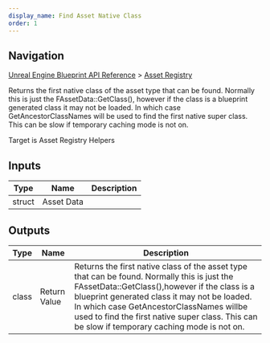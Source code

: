 ```yaml
---
display_name: Find Asset Native Class
order: 1
---
```

## Navigation

[Unreal Engine Blueprint API Reference](https://dev.epicgames.com/documentation/en-us/unreal-engine/BlueprintAPI) > [Asset Registry](https://dev.epicgames.com/documentation/en-us/unreal-engine/BlueprintAPI/AssetRegistry)

Returns the first native class of the asset type that can be found. Normally this is just the FAssetData::GetClass(),
however if the class is a blueprint generated class it may not be loaded. In which case GetAncestorClassNames will
be used to find the first native super class. This can be slow if temporary caching mode is not on.

Target is Asset Registry Helpers

## Inputs

| Type | Name | Description |
| --- | --- | --- |
| struct | Asset Data |  |

## Outputs

| Type | Name | Description |
| --- | --- | --- |
| class | Return Value | Returns the first native class of the asset type that can be found. Normally this is just the FAssetData::GetClass(),however if the class is a blueprint generated class it may not be loaded. In which case GetAncestorClassNames willbe used to find the first native super class. This can be slow if temporary caching mode is not on. |
